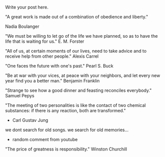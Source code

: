 <!--
.. title: quotes
.. slug: quotes
.. date: 2023-01-23 05:50:58 UTC+05:30
.. tags: draft
.. category:
.. link:
.. description:
.. type: text
-->

Write your post here.


"A great work is made out of a combination of obedience and liberty."

Nadia Boulanger

"We must be willing to let go of the life we have planned, so as to have the life that is waiting for us."
E. M. Forster


"All of us, at certain moments of our lives, need to take advice and to receive help from other people."
Alexis Carrel

"One faces the future with one's past."
Pearl S. Buck


"Be at war with your vices, at peace with your neighbors, and let every new year find you a better man."
Benjamin Franklin


"Strange to see how a good dinner and feasting reconciles everybody."
Samuel Pepys


"The meeting of two personalities is like the contact of two chemical substances: if there is any reaction, both are transformed."
- Carl Gustav Jung


we dont search for old songs.
we search for old memories...
- random comment from youtube


"The price of greatness is responsibility."
Winston Churchill
